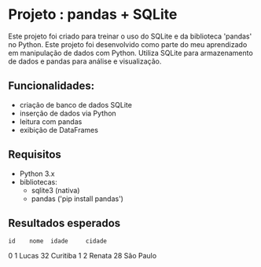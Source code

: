 # Projeto : pandas + SQLite

Este projeto foi criado para treinar o uso do SQLite e da biblioteca 'pandas' no Python.
Este projeto foi desenvolvido como parte do meu aprendizado em manipulação de dados com Python.
Utiliza SQLite para armazenamento de dados e pandas para análise e visualização.

## Funcionalidades:
- criação de banco de dados SQLite
- inserção de dados via Python
- leitura com pandas
- exibição de DataFrames

## Requisitos
- Python 3.x
- bibliotecas:
  - sqlite3 (nativa)
  - pandas ('pip install pandas')

## Resultados esperados
    id    nome  idade     cidade
0   1   Lucas   32      Curitiba
1   2   Renata  28      São Paulo
